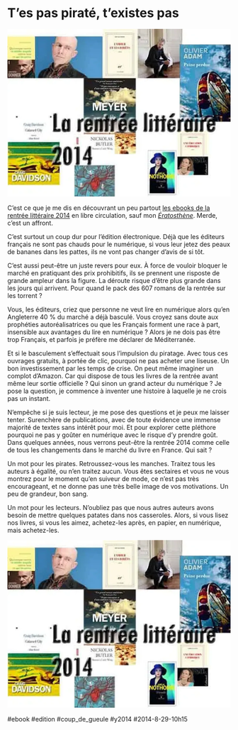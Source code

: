 # T’es pas piraté, t’existes pas

![](_i/t411.webp)

C’est ce que je me dis en découvrant un peu partout [les ebooks de la rentrée littéraire 2014](https://www.actualitte.com/usages/la-rentree-litteraire-2014-en-telechargement-pirate-52151.htm) en libre circulation, sauf mon *[Ératosthène](../../page/eratosthene)*. Merde, c’est un affront.

C’est surtout un coup dur pour l’édition électronique. Déjà que les éditeurs français ne sont pas chauds pour le numérique, si vous leur jetez des peaux de bananes dans les pattes, ils ne vont pas changer d’avis de si tôt.

C’est aussi peut-être un juste revers pour eux. À force de vouloir bloquer le marché en pratiquant des prix prohibitifs, ils se prennent une risposte de grande ampleur dans la figure. La déroute risque d’être plus grande dans les jours qui arrivent. Pour quand le pack des 607 romans de la rentrée sur les torrent ?

Vous, les éditeurs, criez que personne ne veut lire en numérique alors qu’en Angleterre 40 % du marché a déjà basculé. Vous croyez sans doute aux prophéties autoréalisatrices ou que les Français forment une race à part, insensible aux avantages du lire en numérique ? Alors je ne dois pas être trop Français, et parfois je préfère me déclarer de Méditerranée.

Et si le basculement s’effectuait sous l’impulsion du piratage. Avec tous ces ouvrages gratuits, à portée de clic, pourquoi ne pas acheter une liseuse. Un bon investissement par les temps de crise. On peut même imaginer un complot d’Amazon. Car qui dispose de tous les livres de la rentrée avant même leur sortie officielle ? Qui sinon un grand acteur du numérique ? Je pose la question, je commence à inventer une histoire à laquelle je ne crois pas un instant.

N’empêche si je suis lecteur, je me pose des questions et je peux me laisser tenter. Surenchère de publications, avec de toute évidence une immense majorité de textes sans intérêt pour moi. Et pour explorer cette pléthore pourquoi ne pas y goûter en numérique avec le risque d’y prendre goût. Dans quelques années, nous verrons peut-être la rentrée 2014 comme celle de tous les changements dans le marché du livre en France. Qui sait ?

Un mot pour les pirates. Retroussez-vous les manches. Traitez tous les auteurs à égalité, ou n’en traitez aucun. Vous êtes sectaires et vous ne vous montrez pour le moment qu’en suiveur de mode, ce n’est pas très encourageant, et ne donne pas une très belle image de vos motivations. Un peu de grandeur, bon sang.

Un mot pour les lecteurs. N’oubliez pas que nous autres auteurs avons besoin de mettre quelques patates dans nos casseroles. Alors, si vous lisez nos livres, si vous les aimez, achetez-les après, en papier, en numérique, mais achetez-les.

![Vu sur t411](_i/t411.webp)



#ebook #edition #coup_de_gueule #y2014 #2014-8-29-10h15
